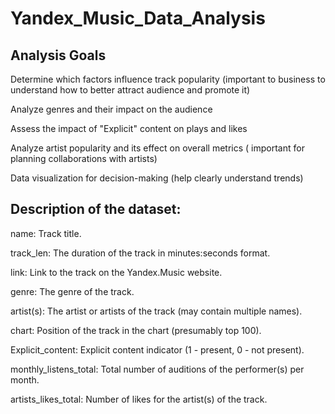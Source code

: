 # Yandex_Music_Data_Analysis

## Analysis Goals

Determine which factors influence track popularity (important to business to understand how to better attract audience and promote it)

Analyze genres and their impact on the audience

Assess the impact of "Explicit" content on plays and likes

Analyze artist popularity and its effect on overall metrics ( important for planning collaborations with artists)

Data visualization for decision-making (help clearly understand trends)

## Description of the dataset:

name: Track title.

track_len: The duration of the track in minutes:seconds format.

link: Link to the track on the Yandex.Music website.

genre: The genre of the track.

artist(s): The artist or artists of the track (may contain multiple names).

chart: Position of the track in the chart (presumably top 100).

Explicit_content: Explicit content indicator (1 - present, 0 - not present).

monthly_listens_total: Total number of auditions of the performer(s) per month.

artists_likes_total: Number of likes for the artist(s) of the track.
